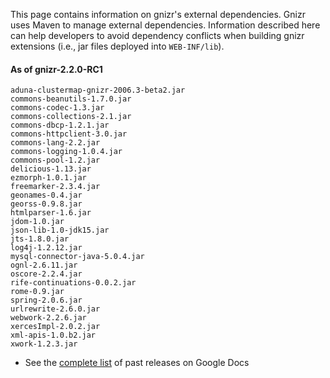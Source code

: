 This page contains information on gnizr's external dependencies. Gnizr uses Maven to manage external dependencies. Information described here can help developers to avoid dependency conflicts when building gnizr extensions (i.e., jar files deployed into `WEB-INF/lib`).

#### As of gnizr-2.2.0-RC1 ####
```
aduna-clustermap-gnizr-2006.3-beta2.jar
commons-beanutils-1.7.0.jar
commons-codec-1.3.jar
commons-collections-2.1.jar
commons-dbcp-1.2.1.jar
commons-httpclient-3.0.jar
commons-lang-2.2.jar
commons-logging-1.0.4.jar
commons-pool-1.2.jar
delicious-1.13.jar
ezmorph-1.0.1.jar
freemarker-2.3.4.jar
geonames-0.4.jar
georss-0.9.8.jar
htmlparser-1.6.jar
jdom-1.0.jar
json-lib-1.0-jdk15.jar
jts-1.8.0.jar
log4j-1.2.12.jar
mysql-connector-java-5.0.4.jar
ognl-2.6.11.jar
oscore-2.2.4.jar
rife-continuations-0.0.2.jar
rome-0.9.jar
spring-2.0.6.jar
urlrewrite-2.6.0.jar
webwork-2.2.6.jar
xercesImpl-2.0.2.jar
xml-apis-1.0.b2.jar
xwork-1.2.3.jar
```

  * See the [complete list](http://spreadsheets.google.com/ccc?key=pPfonkJ3-7VZmmHmrXpmnOg&hl=en) of past releases on Google Docs

